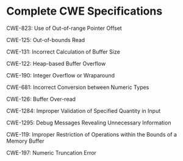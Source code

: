 

# Complete CWE Specifications

CWE-823: Use of Out-of-range Pointer Offset

CWE-125: Out-of-bounds Read

CWE-131: Incorrect Calculation of Buffer Size

CWE-122: Heap-based Buffer Overflow

CWE-190: Integer Overflow or Wraparound

CWE-681: Incorrect Conversion between Numeric Types

CWE-126: Buffer Over-read

CWE-1284: Improper Validation of Specified Quantity in Input

CWE-1295: Debug Messages Revealing Unnecessary Information

CWE-119: Improper Restriction of Operations within the Bounds of a Memory Buffer

CWE-197: Numeric Truncation Error
